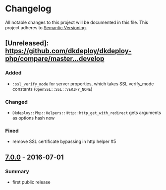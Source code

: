 # Changelog
All notable changes to this project will be documented in this file.
This project adheres to [Semantic Versioning](http://semver.org/).

## [Unreleased]: https://github.com/dkdeploy/dkdeploy-php/compare/master...develop

### Added

- `:ssl_verify_mode` for server properties, which takes SSL verify_mode constants (`OpenSSL::SSL::VERIFY_NONE`)

### Changed

- `Dkdeploy::Php::Helpers::Http::http_get_with_redirect` gets arguments as options hash now

### Fixed

- remove SSL certificate bypassing in http helper #5


## [7.0.0] - 2016-07-01
### Summary

- first public release


[7.0.0]: https://github.com/dkdeploy/dkdeploy-php/releases/tag/v7.0.0
